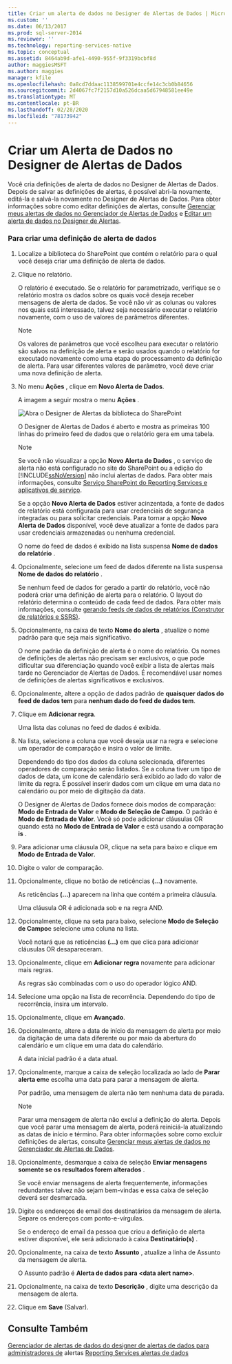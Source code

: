 ```yaml
---
title: Criar um alerta de dados no Designer de Alertas de Dados | Microsoft Docs
ms.custom: ''
ms.date: 06/13/2017
ms.prod: sql-server-2014
ms.reviewer: ''
ms.technology: reporting-services-native
ms.topic: conceptual
ms.assetid: 8464ab9d-afe1-4490-955f-9f3319bcbf8d
author: maggiesMSFT
ms.author: maggies
manager: kfile
ms.openlocfilehash: 0a8cd7ddaac1138599701e4ccfe14c3cb0b84656
ms.sourcegitcommit: 2d4067fc7f2157d10a526dcaa5d67948581ee49e
ms.translationtype: MT
ms.contentlocale: pt-BR
ms.lasthandoff: 02/28/2020
ms.locfileid: "78173942"
---
```

# <a name="create-a-data-alert-in-data-alert-designer"></a>Criar um Alerta de Dados no Designer de Alertas de Dados
  Você cria definições de alerta de dados no Designer de Alertas de Dados. Depois de salvar as definições de alertas, é possível abri-la novamente, editá-la e salvá-la novamente no Designer de Alertas de Dados. Para obter informações sobre como editar definições de alertas, consulte [Gerenciar meus alertas de dados no Gerenciador de Alertas de Dados](manage-my-data-alerts-in-data-alert-manager.md) e [Editar um alerta de dados no Designer de Alertas](edit-a-data-alert-in-alert-designer.md).

### <a name="to-create-a-data-alert-definition"></a>Para criar uma definição de alerta de dados

1.  Localize a biblioteca do SharePoint que contém o relatório para o qual você deseja criar uma definição de alerta de dados.

2.  Clique no relatório.

     O relatório é executado. Se o relatório for parametrizado, verifique se o relatório mostra os dados sobre os quais você deseja receber mensagens de alerta de dados. Se você não vir as colunas ou valores nos quais está interessado, talvez seja necessário executar o relatório novamente, com o uso de valores de parâmetros diferentes.

    > [!NOTE]
    >  Os valores de parâmetros que você escolheu para executar o relatório são salvos na definição de alerta e serão usados quando o relatório for executado novamente como uma etapa do processamento da definição de alerta. Para usar diferentes valores de parâmetro, você deve criar uma nova definição de alerta.

3.  No menu **Ações** , clique em **Novo Alerta de Dados**.

     A imagem a seguir mostra o menu **Ações** .

     ![Abra o Designer de Alertas da biblioteca do SharePoint](media/rs-openalertdesigneriw.gif "Abra o Designer de Alertas da biblioteca do SharePoint")

     O Designer de Alertas de Dados é aberto e mostra as primeiras 100 linhas do primeiro feed de dados que o relatório gera em uma tabela.

    > [!NOTE]
    >  Se você não visualizar a opção **Novo Alerta de Dados** , o serviço de alerta não está configurado no site do SharePoint ou a edição do [!INCLUDE[ssNoVersion](../includes/ssnoversion-md.md)] não inclui alertas de dados. Para obter mais informações, consulte [Serviço SharePoint do Reporting Services e aplicativos de serviço](../../2014/reporting-services/reporting-services-sharepoint-service-and-service-applications.md).
    > 
    >  Se a opção **Novo Alerta de Dados** estiver acinzentada, a fonte de dados de relatório está configurada para usar credenciais de segurança integradas ou para solicitar credenciais. Para tornar a opção **Novo Alerta de Dados** disponível, você deve atualizar a fonte de dados para usar credenciais armazenadas ou nenhuma credencial.

     O nome do feed de dados é exibido na lista suspensa **Nome de dados do relatório** .

4.  Opcionalmente, selecione um feed de dados diferente na lista suspensa **Nome de dados do relatório** .

     Se nenhum feed de dados for gerado a partir do relatório, você não poderá criar uma definição de alerta para o relatório. O layout do relatório determina o conteúdo de cada feed de dados. Para obter mais informações, consulte [gerando feeds de dados de relatórios &#40;Construtor de relatórios e SSRS&#41;](report-builder/generating-data-feeds-from-reports-report-builder-and-ssrs.md).

5.  Opcionalmente, na caixa de texto **Nome do alerta** , atualize o nome padrão para que seja mais significativo.

     O nome padrão da definição de alerta é o nome do relatório. Os nomes de definições de alertas não precisam ser exclusivos, o que pode dificultar sua diferenciação quando você exibir a lista de alertas mais tarde no Gerenciador de Alertas de Dados. É recomendável usar nomes de definições de alertas significativos e exclusivos.

6.  Opcionalmente, altere a opção de dados padrão de **quaisquer dados do feed de dados tem** para **nenhum dado do feed de dados tem**.

7.  Clique em **Adicionar regra**.

     Uma lista das colunas no feed de dados é exibida.

8.  Na lista, selecione a coluna que você deseja usar na regra e selecione um operador de comparação e insira o valor de limite.

     Dependendo do tipo dos dados da coluna selecionada, diferentes operadores de comparação serão listados. Se a coluna tiver um tipo de dados de data, um ícone de calendário será exibido ao lado do valor de limite da regra. É possível inserir dados com um clique em uma data no calendário ou por meio de digitação da data.

     O Designer de Alertas de Dados fornece dois modos de comparação: **Modo de Entrada de Valor** e **Modo de Seleção de Campo**. O padrão é **Modo de Entrada de Valor**. Você só pode adicionar cláusulas OR quando está no **Modo de Entrada de Valor** e está usando a comparação **is** .

9. Para adicionar uma cláusula OR, clique na seta para baixo e clique em **Modo de Entrada de Valor**.

10. Digite o valor de comparação.

11. Opcionalmente, clique no botão de reticências **(...)** novamente.

     As reticências **(...)** aparecem na linha que contém a primeira cláusula.

     Uma cláusula OR é adicionada sob e na regra AND.

12. Opcionalmente, clique na seta para baixo, selecione **Modo de Seleção de Campo**e selecione uma coluna na lista.

     Você notará que as reticências **(...)** em que clica para adicionar cláusulas OR desapareceram.

13. Opcionalmente, clique em **Adicionar regra** novamente para adicionar mais regras.

     As regras são combinadas com o uso do operador lógico AND.

14. Selecione uma opção na lista de recorrência. Dependendo do tipo de recorrência, insira um intervalo.

15. Opcionalmente, clique em **Avançado**.

16. Opcionalmente, altere a data de início da mensagem de alerta por meio da digitação de uma data diferente ou por maio da abertura do calendário e um clique em uma data do calendário.

     A data inicial padrão é a data atual.

17. Opcionalmente, marque a caixa de seleção localizada ao lado de **Parar alerta em**e escolha uma data para parar a mensagem de alerta.

     Por padrão, uma mensagem de alerta não tem nenhuma data de parada.

    > [!NOTE]
    >  Parar uma mensagem de alerta não exclui a definição do alerta. Depois que você parar uma mensagem de alerta, poderá reiniciá-la atualizando as datas de início e término. Para obter informações sobre como excluir definições de alertas, consulte [Gerenciar meus alertas de dados no Gerenciador de Alertas de Dados](manage-my-data-alerts-in-data-alert-manager.md).

18. Opcionalmente, desmarque a caixa de seleção **Enviar mensagens somente se os resultados forem alterados** .

     Se você enviar mensagens de alerta frequentemente, informações redundantes talvez não sejam bem-vindas e essa caixa de seleção deverá ser desmarcada.

19. Digite os endereços de email dos destinatários da mensagem de alerta. Separe os endereços com ponto-e-vírgulas.

     Se o endereço de email da pessoa que criou a definição de alerta estiver disponível, ele será adicionado à caixa **Destinatário(s)** .

20. Opcionalmente, na caixa de texto **Assunto** , atualize a linha de Assunto da mensagem de alerta.

     O Assunto padrão é **Alerta de dados para \<data alert name>**.

21. Opcionalmente, na caixa de texto **Descrição** , digite uma descrição da mensagem de alerta.

22. Clique em **Save** (Salvar).

## <a name="see-also"></a>Consulte Também
 [](../../2014/reporting-services/data-alert-designer.md) [Gerenciador de alertas de dados do designer de alertas de dados para administradores de](../../2014/reporting-services/data-alert-manager-for-alerting-administrators.md) alertas [Reporting Services alertas de dados](../ssms/agent/alerts.md)


